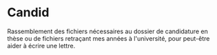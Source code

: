 # Candid

Rassemblement des fichiers nécessaires au dossier de candidature en thèse ou de
fichiers retraçant mes années à l'université, pour peut-être aider à écrire une
lettre.
